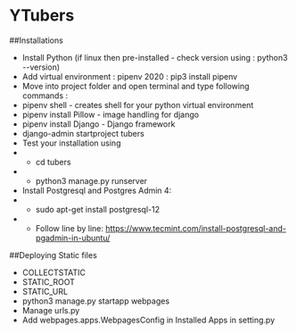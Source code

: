 # YTubers

##Installations 

+ Install Python (if linux then pre-installed - check version using : python3 --version)
+ Add virtual environment : pipenv 2020 : pip3 install pipenv
+ Move into project folder and open terminal and type following commands :
+ pipenv shell - creates shell for your python virtual environment
+ pipenv install Pillow - image handling for django
+ pipenv install Django - Django framework
+ django-admin startproject tubers  
+ Test your installation using
+ + cd tubers 
+ + python3 manage.py runserver 
+ Install Postgresql and Postgres Admin 4:
+ + sudo apt-get install postgresql-12
+ + Follow line by line: https://www.tecmint.com/install-postgresql-and-pgadmin-in-ubuntu/ 


##Deploying Static files

+ COLLECTSTATIC
+ STATIC_ROOT
+ STATIC_URL
+ python3 manage.py startapp webpages 
+ Manage urls.py
+ Add webpages.apps.WebpagesConfig in Installed Apps in setting.py
